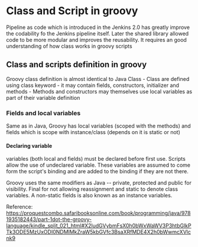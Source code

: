 # Class and Script in groovy

Pipeline as code which is introduced in the Jenkins 2.0 has greatly improve the codability fo the Jenkins pipeline itself. Later the shared library allowed code to be more modular and improves the reusability. It  requires an good understanding of how class works in groovy scripts

## Class and scripts definition in groovy

Groovy class definition is almost identical to Java Class
    - Class are defined using class keyword
    - it may contain fields, constructors, initializer and methods
    - Methods and constructors may themselves use local variables as part of their variable definition

### Fields and local variables

Same as in Java, Groovy has local variables (scoped with the methods) and fields which is scope with instance/class (depends on it is static or not)

#### Declaring variable

variables (both local and fields) must be declared before first use.
Scripts allow the use of undeclared variable. These variables are assumed to come form the script's binding and are added to the binding if they are not there.

Groovy uses the same modifiers as Java -- private, protected and public for visibility. Final for not allowing reassignment and static to denote class variables. A non-static fields is also known as an instance variables.

Reference:
https://proquestcombo.safaribooksonline.com/book/programming/java/9781935182443/part-1dot-the-groovy-language/kindle_split_021_html#X2ludGVybmFsX0h0bWxWaWV3P3htbGlkPTk3ODE5MzUxODI0NDMlMkZraW5kbGVfc3BsaXRfMDE4X2h0bWwmcXVlcnk9